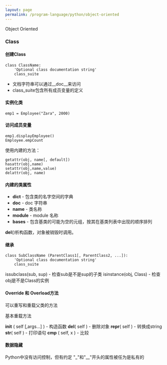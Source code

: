 ```yaml
---
layout: page
permalink: /program-language/python/object-oriented
---
```


Object Oriented

### Class

#### 创建Class

	class ClassName:
		'Optional class documentation string'
		class_suite

* 文档字符串可以通过__doc__来访问
* class_suite包含所有成员变量的定义

#### 实例化类

	emp1 = Employee("Zara", 2000)

#### 访问成员变量

	emp1.displayEmployee()
	Employee.empCount

使用内建的方法：

	getattr(obj, name[, default])
	hasattr(obj,name)
	setattr(obj,name,value)
	delattr(obj, name)

#### 内建的类属性

* __dict__	 - 包含类的名字空间的字典
* __doc__	 - doc 字符串
* __name__	 - 类名称
* __module__ - module 名称
* __bases__  - 包含基类的可能为空的元组，按其在基类列表中出现的顺序排列

__del__()析构函数，对象被销毁时调用。

#### 继承

	class SubClassName (ParentClass1[, ParentClass2, ...]):
		'Optional class documentation string'
		class_suite

issubclass(sub, sup) - 检查sub是不是sup的子类
isinstance(obj, Class) - 检查obj是不是Class的实例

#### Override 和 Overload方法
可以重写和重载父类的方法

基本重载方法

__init__ ( self [,args...] ) - 构造函数
__del__( self )				 - 删除对象
__repr__( self )			 - 转换成string
__str__( self )				 - 打印语句
__cmp__ ( self, x )			 - 比较

#### 数据隐藏
Python中没有访问控制，但有约定
"_"和"__"开头的属性被任为是私有的
